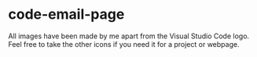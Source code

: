 # code-email-page

All images have been made by me apart from the Visual Studio Code logo. Feel free to take the other icons if you need it for a project or webpage.

